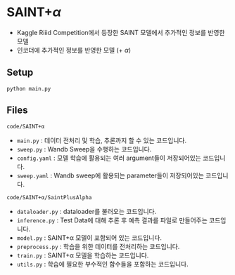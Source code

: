 # SAINT+$\alpha$
- Kaggle Riiid Competition에서 등장한 SAINT 모델에서 추가적인 정보를 반영한 모델
- 인코더에 추가적인 정보를 반영한 모델 (+ $\alpha$)

## Setup
```potery install
python main.py
```

## Files
`code/SAINT+α`
* `main.py` : 데이터 전처리 및 학습, 추론까지 할 수 있는 코드입니다.
* `sweep.py` : Wandb Sweep을 수행하는 코드입니다.
* `config.yaml` : 모델 학습에 활용되는 여러 argument들이 저장되어있는 코드입니다.
* `sweep.yaml` : Wandb sweep에 활용되는 parameter들이 저장되어있는 코드입니다.

`code/SAINT+α/SaintPlusAlpha`
* `dataloader.py` : dataloader를 불러오는 코드입니다.
* `inference.py` : Test Data에 대해 추론 후 예측 결과를 파일로 만들어주는 코드입니다.
* `model.py` : SAINT+α 모델이 포함되어 있는 코드입니다.
* `preprocess.py` : 학습을 위한 데이터를 전처리하는 코드입니다.
* `train.py` : SAINT+α 모델을 학습하는 코드입니다.
* `utils.py` : 학습에 필요한 부수적인 함수들을 포함하는 코드입니다.
